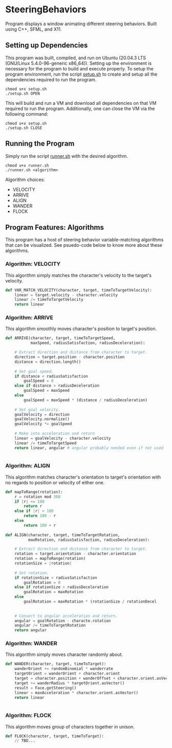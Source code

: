 # SteeringBehaviors
Program displays a window animating different steering behaviors. Built using C++, SFML, and X11.

## Setting up Dependencies
This program was built, compiled, and run on Ubuntu (20.04.3 LTS (GNU/Linux 5.4.0-96-generic x86_64)). Setting up the environment is necessary for the program to build and execute properly. To setup the program environment, run the script <u>setup.sh</u> to create and setup all the dependencies required to run the program.
```
chmod u+x setup.sh
./setup.sh OPEN
```
This will build and run a VM and download all dependencies on that VM required to run the program. Additionally, one can close the VM via the following command:
```
chmod u+x setup.sh
./setup.sh CLOSE
```

## Running the Program
Simply run the script <u>runner.sh</u> with the desired algorithm.
```
chmod u+x runner.sh
./runner.sh <algorithm>
```

Algorithm choices:
* VELOCITY
* ARRIVE
* ALIGN
* WANDER
* FLOCK

## Program Features: Algorithms
This program has a host of steering behavior variable-matching algorithms that can be visualized. See psuedo-code below to know more about these algorithms.

### Algorithm: VELOCITY
This algorithm simply matches the character's velocity to the target's velocity. 
```python
def VAR_MATCH_VELOCITY(character, target, timeToTargetVelocity):
    linear = target.velocity - character.velocity
    linear /= timeToTargetVelocity
    return linear
```

### Algorithm: ARRIVE
This algorithm smoothly moves character's position to target's position.
```python
def ARRIVE(character, target, timeToTargetSpeed,
           maxSpeed, radiusSatisfaction, radiusDeceleration):

    # Extract direction and distance from character to target.
    direction = target.position - character.position
    distance = direction.length()
   
    # Set goal speed.
    if distance < radiusSatisfaction
        goalSpeed = 0
    else if distance > radiusDeceleration
        goalSpeed = maxSpeed
    else
        goalSpeed = maxSpeed * (distance / radiusDeceleration)
 
    # Set goal velocity.
    goalVelocity = direction
    goalVelocity.normalize()
    goalVelocity *= goalSpeed
 
    # Make into acceleration and return
    linear = goalVelocity - character.velocity
    linear /= timeToTargetSpeed
    return linear, angular # angular probably needed even if not used
    
```

### Algorithm: ALIGN
This algorithm matches character's orientation to target's orientation with no regards to position or velocity of either one.
```python
def mapToRange(rotation):
    r = rotation mod 360
    if |r| <= 180
        return r
    else if |r| > 180
        return 180 - r
    else
        return 180 + r
        
def ALIGN(character, target, timeToTargetRotation,
          maxRotation, radiusSatisfaction, radiusDeceleration): 

    # Extract direction and distance from character to target.
    rotation = target.orientation - character.orientation
    rotation = mapToRange(rotation)
    rotationSize = |rotation|
    
    # Set rotation.
    if rotationSize < radiusSatisfaction
        goalRotation = 0
    else if rotationSize > radiusDeceleration
        goalRotation = maxRotation
    else
        goalRotation = maxRotation * (rotationSize / rotationDecel
        
    
    # Convert to angular acceleration and return.
    angular = goalRotation - characte.rotation
    angular /= timeToTargetRotation
    return angular
```

### Algorithm: WANDER
This algorithm simply moves character randomly about.
```python
def WANDER(character, target, timeToTarget):
    wanderOrient += randomBinomial * wanderrate
    targetOrient = wanderOrient + character.orient
    target = character.position + wanderOffset + character.orient.asVector()
    target += wanderRadius * targetOrient.asVector()
    result = Face.getSteering()
    linear = maxAcceleration * character.orient.asVector()
    return linear
    
```

### Algorithm: FLOCK
This algorithm moves group of characters together in unison.
```python
def FLOCK(character, target, timeToTarget):
    // TBD...
```
